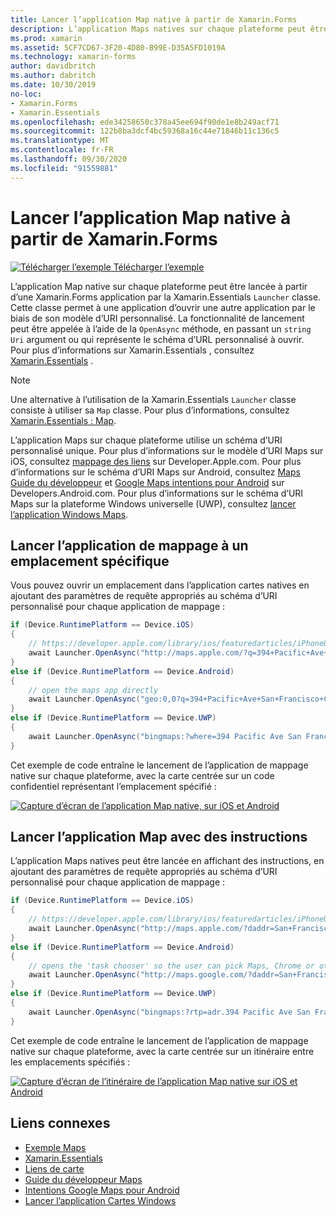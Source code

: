 ```yaml
---
title: Lancer l’application Map native à partir de Xamarin.Forms
description: L’application Maps natives sur chaque plateforme peut être lancée à partir d’une Xamarin.Forms application par la Xamarin.Essentials classe Launcher.
ms.prod: xamarin
ms.assetid: 5CF7CD67-3F20-4D80-B99E-D35A5FD1019A
ms.technology: xamarin-forms
author: davidbritch
ms.author: dabritch
ms.date: 10/30/2019
no-loc:
- Xamarin.Forms
- Xamarin.Essentials
ms.openlocfilehash: ede34258650c378a45ee694f90de1e8b249acf71
ms.sourcegitcommit: 122b8ba3dcf4bc59368a16c44e71846b11c136c5
ms.translationtype: MT
ms.contentlocale: fr-FR
ms.lasthandoff: 09/30/2020
ms.locfileid: "91559881"
---
```

# <a name="launch-the-native-map-app-from-no-locxamarinforms"></a>Lancer l’application Map native à partir de Xamarin.Forms

[![Télécharger l’exemple](~/media/shared/download.png) Télécharger l’exemple](https://docs.microsoft.com/samples/xamarin/xamarin-forms-samples/workingwithmaps)

L’application Map native sur chaque plateforme peut être lancée à partir d’une Xamarin.Forms application par la Xamarin.Essentials `Launcher` classe. Cette classe permet à une application d’ouvrir une autre application par le biais de son modèle d’URI personnalisé. La fonctionnalité de lancement peut être appelée à l’aide de la `OpenAsync` méthode, en passant un `string` `Uri` argument ou qui représente le schéma d’URL personnalisé à ouvrir. Pour plus d’informations sur Xamarin.Essentials , consultez [Xamarin.Essentials](~/essentials/index.md?context=xamarin/xamarin-forms) .

> [!NOTE]
> Une alternative à l’utilisation de la Xamarin.Essentials `Launcher` classe consiste à utiliser sa `Map` classe. Pour plus d’informations, consultez [ Xamarin.Essentials : Map](~/essentials/maps.md?context=xamarin/xamarin-forms).

L’application Maps sur chaque plateforme utilise un schéma d’URI personnalisé unique. Pour plus d’informations sur le modèle d’URI Maps sur iOS, consultez [mappage des liens](https://developer.apple.com/library/archive/featuredarticles/iPhoneURLScheme_Reference/MapLinks/MapLinks.html) sur Developer.Apple.com. Pour plus d’informations sur le schéma d’URI Maps sur Android, consultez [Maps Guide du développeur](https://developer.android.com/guide/components/intents-common.html#Maps) et [Google Maps intentions pour Android](https://developers.google.com/maps/documentation/urls/android-intents) sur Developers.Android.com. Pour plus d’informations sur le schéma d’URI Maps sur la plateforme Windows universelle (UWP), consultez [lancer l’application Windows Maps](/windows/uwp/launch-resume/launch-maps-app).

## <a name="launch-the-map-app-at-a-specific-location"></a>Lancer l’application de mappage à un emplacement spécifique

Vous pouvez ouvrir un emplacement dans l’application cartes natives en ajoutant des paramètres de requête appropriés au schéma d’URI personnalisé pour chaque application de mappage :

```csharp
if (Device.RuntimePlatform == Device.iOS)
{
    // https://developer.apple.com/library/ios/featuredarticles/iPhoneURLScheme_Reference/MapLinks/MapLinks.html
    await Launcher.OpenAsync("http://maps.apple.com/?q=394+Pacific+Ave+San+Francisco+CA");
}
else if (Device.RuntimePlatform == Device.Android)
{
    // open the maps app directly
    await Launcher.OpenAsync("geo:0,0?q=394+Pacific+Ave+San+Francisco+CA");
}
else if (Device.RuntimePlatform == Device.UWP)
{
    await Launcher.OpenAsync("bingmaps:?where=394 Pacific Ave San Francisco CA");
}
```

Cet exemple de code entraîne le lancement de l’application de mappage native sur chaque plateforme, avec la carte centrée sur un code confidentiel représentant l’emplacement spécifié :

[![Capture d’écran de l’application Map native, sur iOS et Android](native-map-app-images/location.png "Application Map Native")](native-map-app-images/location-large.png#lightbox "Application Map Native")

## <a name="launch-the-map-app-with-directions"></a>Lancer l’application Map avec des instructions

L’application Maps natives peut être lancée en affichant des instructions, en ajoutant des paramètres de requête appropriés au schéma d’URI personnalisé pour chaque application de mappage :

```csharp
if (Device.RuntimePlatform == Device.iOS)
{
    // https://developer.apple.com/library/ios/featuredarticles/iPhoneURLScheme_Reference/MapLinks/MapLinks.html
    await Launcher.OpenAsync("http://maps.apple.com/?daddr=San+Francisco,+CA&saddr=cupertino");
}
else if (Device.RuntimePlatform == Device.Android)
{
    // opens the 'task chooser' so the user can pick Maps, Chrome or other mapping app
    await Launcher.OpenAsync("http://maps.google.com/?daddr=San+Francisco,+CA&saddr=Mountain+View");
}
else if (Device.RuntimePlatform == Device.UWP)
{
    await Launcher.OpenAsync("bingmaps:?rtp=adr.394 Pacific Ave San Francisco CA~adr.One Microsoft Way Redmond WA 98052");
}
```

Cet exemple de code entraîne le lancement de l’application de mappage native sur chaque plateforme, avec la carte centrée sur un itinéraire entre les emplacements spécifiés :

[![Capture d’écran de l’itinéraire de l’application Map native sur iOS et Android](native-map-app-images/directions.png "Directions de l’application de mappage Native")](native-map-app-images/directions-large.png#lightbox "Directions de l’application de mappage Native")

## <a name="related-links"></a>Liens connexes

- [Exemple Maps](/samples/xamarin/xamarin-forms-samples/workingwithmaps)
- [Xamarin.Essentials](~/essentials/index.md?context=xamarin/xamarin-forms)
- [Liens de carte](https://developer.apple.com/library/archive/featuredarticles/iPhoneURLScheme_Reference/MapLinks/MapLinks.html)
- [Guide du développeur Maps](https://developer.android.com/guide/components/intents-common.html#Maps)
- [Intentions Google Maps pour Android](https://developers.google.com/maps/documentation/)
- [Lancer l’application Cartes Windows](/windows/uwp/launch-resume/launch-maps-app)